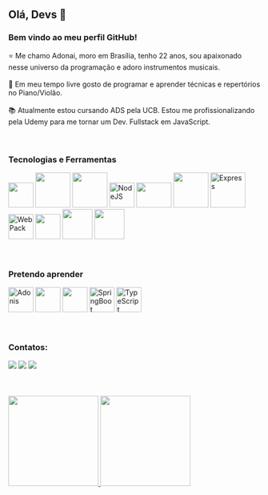 ## Olá, Devs :beginner: 
### Bem vindo ao meu perfil GitHub!<br>

:star: Me chamo Adonai, moro em Brasília, tenho 22 anos, sou apaixonado nesse universo da programação e adoro instrumentos musicais.<br><br>
:art: Em meu tempo livre gosto de programar e aprender técnicas e repertórios no Piano/Violão.<br><br>
:books: Atualmente estou cursando ADS pela UCB. Estou me profissionalizando pela Udemy para me tornar um Dev. Fullstack em JavaScript.<br><br><br>

### Tecnologias e Ferramentas<br>

<img src="https://cdn.jsdelivr.net/gh/devicons/devicon/icons/javascript/javascript-original.svg" width="50" height="50"/> <img src="https://cdn.jsdelivr.net/gh/devicons/devicon/icons/gulp/gulp-plain.svg" width="70" height="70"/> <img src="https://cdn.jsdelivr.net/gh/devicons/devicon/icons/html5/html5-original-wordmark.svg" width="70" height="70"/> <img src="https://cdn.jsdelivr.net/gh/devicons/devicon/icons/nodejs/nodejs-original.svg" width="50" height="50" alt="NodeJS"/> <img src="https://cdn.jsdelivr.net/gh/devicons/devicon/icons/babel/babel-original.svg" width="70" height="50"/> <img src="https://cdn.jsdelivr.net/gh/devicons/devicon/icons/css3/css3-original-wordmark.svg" width="70" height="70"/> <img src="https://cdn.jsdelivr.net/gh/devicons/devicon/icons/express/express-original.svg" width="70" height="70" alt="Express"/> <img src="https://cdn.jsdelivr.net/gh/devicons/devicon/icons/webpack/webpack-original.svg" width="50" height="50" alt="WebPack"/> <img src="https://cdn.jsdelivr.net/gh/devicons/devicon/icons/jquery/jquery-plain-wordmark.svg" width="50" height="50"/> 
<img src="https://cdn.jsdelivr.net/gh/devicons/devicon/icons/vuejs/vuejs-original-wordmark.svg" width="60" height="60"/> 
<img src="https://cdn.jsdelivr.net/gh/devicons/devicon/icons/react/react-original-wordmark.svg" width="60" height="60"/> <br><br><br>

### Pretendo aprender<br>

<img src="https://cdn.jsdelivr.net/gh/devicons/devicon/icons/adonisjs/adonisjs-original.svg" width="50" height="50" alt="Adonis"/> 
<img src="https://cdn.jsdelivr.net/gh/devicons/devicon/icons/nextjs/nextjs-original-wordmark.svg" width="50" height="50"/> 
<img src="https://cdn.jsdelivr.net/gh/devicons/devicon/icons/tailwindcss/tailwindcss-original-wordmark.svg" width="50" height="50"/> 
<img src="https://cdn.jsdelivr.net/gh/devicons/devicon/icons/spring/spring-original.svg" width="50" height="50" alt="SpringBoot"/> <img src="https://cdn.jsdelivr.net/gh/devicons/devicon/icons/typescript/typescript-original.svg" width="50" height="50" alt="TypeScript"/><br><br><br>

### Contatos:<br>

<div>
<a href="https://instagram.com/adonaisoares_" target="_blank"><img src="https://img.shields.io/badge/-Instagram-%23E4405F?style=for-the-badge&logo=instagram&logoColor=white" target="_blank"></a>
<a href = "mailto:adonaielite@gmail.com"><img src="https://img.shields.io/badge/Gmail-D14836?style=for-the-badge&logo=gmail&logoColor=white" target="_blank"></a>
<a href="https://www.linkedin.com/in/adonai-soares" target="_blank"><img src="https://img.shields.io/badge/-LinkedIn-%230077B5?style=for-the-badge&logo=linkedin&logoColor=white" target="_blank"></a>   
</div><br><br><br>


<div>
<a href="https://github.com/AdonaiSoaresM">
<img height="180em" src="https://github-readme-stats.vercel.app/api/top-langs/?username=AdonaiSoaresM&layout=compact&langs_count=7&theme=dracula"/>
<img height="180em" src="https://github-readme-stats.vercel.app/api?username=AdonaiSoaresM&show_icons=true&theme=dracula&include_all_commits=true&count_private=true"/>
</div>
